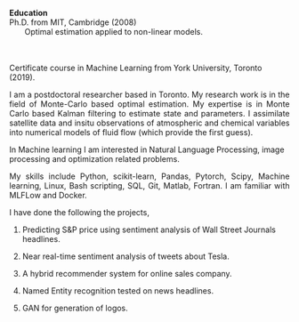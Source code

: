 

**Education**
  <br/>
Ph.D. from MIT, Cambridge (2008)
  <br/>
&nbsp;&nbsp;&nbsp;&nbsp;&nbsp;&nbsp;  Optimal estimation applied to non-linear models.
  
<br/>  
<br/>
Certificate course in Machine Learning from York University, Toronto (2019).

<p align="justify">
I am a postdoctoral researcher based in Toronto.  My research work is in the field of Monte-Carlo based optimal estimation.
My expertise is in Monte Carlo based Kalman filtering to estimate state and parameters. I assimilate satellite data and insitu observations of atmospheric and chemical variables into numerical models of fluid flow (which provide the first guess). 
 
<br/> 
 
In Machine learning I am interested in  Natural Language Processing, image processing and optimization related problems.
</p>

<p align="justify">
My skills include Python, scikit-learn, Pandas, Pytorch, Scipy, Machine learning, Linux, Bash scripting, SQL, Git, Matlab, Fortran.
I am familiar with MLFLow and Docker.
</p>

I have done the following the projects,

1. Predicting S&P price using sentiment analysis of Wall Street Journals headlines.

2. Near real-time sentiment analysis of tweets about Tesla.

3. A hybrid recommender system for online sales company.

4. Named Entity recognition tested on news headlines.

5. GAN for generation of logos.

